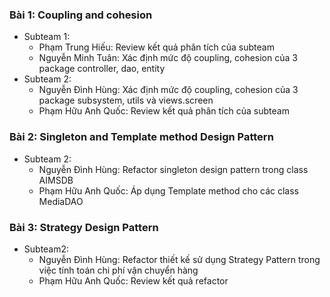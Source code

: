 ### Bài 1: Coupling and cohesion
- Subteam 1:
  - Phạm Trung Hiếu: Review kết quả phân tích của subteam
  - Nguyễn Minh Tuân: Xác định mức độ coupling, cohesion của 3 package controller, dao, entity
- Subteam 2: 
  - Nguyễn Đình Hùng: Xác định mức độ coupling, cohesion của 3 package subsystem, utils và views.screen
  - Phạm Hữu Anh Quốc: Review kết quả phân tích của subteam

### Bài 2: Singleton and Template method Design Pattern
- Subteam 2:
  - Nguyễn Đình Hùng: Refactor singleton design pattern trong class AIMSDB
  - Phạm Hữu Anh Quốc: Áp dụng Template method cho các class MediaDAO

### Bài 3: Strategy Design Pattern
- Subteam2:
  - Nguyễn Đình Hùng: Refactor thiết kế sử dụng Strategy Pattern trong việc tính toán chi phí vận chuyển hàng
  - Phạm Hữu Anh Quốc: Review kết quả refactor
